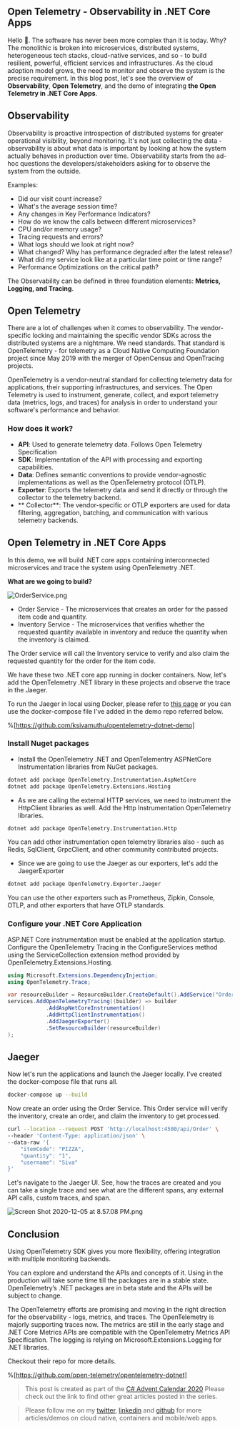 ## Open Telemetry - Observability in .NET Core Apps

Hello 👋. The software has never been more complex than it is today. Why? The monolithic is broken into microservices, distributed systems, heterogeneous tech stacks,  cloud-native services, and so - to build resilient, powerful, efficient services and infrastructures. As the cloud adoption model grows, the need to monitor and observe the system is the precise requirement. In this blog post, let's see the overview of **Observability**,  **Open Telemetry**, and the demo of integrating **the Open Telemetry in .NET Core Apps**.

## Observability

Observability is proactive introspection of distributed systems for greater operational visibility, beyond monitoring. It's not just collecting the data - observability is about what data is important by looking at how the system actually behaves in production over time. Observability starts from the ad-hoc questions the developers/stakeholders asking for to observe the system from the outside.

Examples:

* Did our visit count increase?
* What's the average session time?
* Any changes in Key Performance Indicators?
* How do we know the calls between different microservices?
* CPU and/or memory usage?
* Tracing requests and errors?
* What logs should we look at right now?
* What changed? Why has performance degraded after the latest release?
* What did my service look like at a particular time point or time range?
* Performance Optimizations on the critical path?

The Observability can be defined in three foundation elements: **Metrics, Logging, and Tracing**.

## Open Telemetry

There are a lot of challenges when it comes to observability. The vendor-specific locking and maintaining the specific vendor SDKs across the distributed systems are a nightmare. We need standards. That standard is OpenTelemetry - for telemetry as a Cloud Native Computing Foundation project since May 2019 with the merger of OpenCensus and OpenTracing projects. 

OpenTelemetry is a vendor-neutral standard for collecting telemetry data for applications, their supporting infrastructures, and services. The Open Telemetry is used to instrument, generate, collect, and export telemetry data (metrics, logs, and traces) for analysis in order to understand your software's performance and behavior.

### How does it work?

* **API**: Used to generate telemetry data. Follows Open Telemetry Specification
* **SDK**: Implementation of the API with processing and exporting capabilities. 
* **Data**: Defines semantic conventions to provide vendor-agnostic implementations as well as the OpenTelemetry protocol (OTLP).
* **Exporter**: Exports the telemetry data and send it directly or through the collector to the telemetry backend.
* ** Collector**:  The vendor-specific or OTLP exporters are used for data filtering, aggregation, batching, and communication with various telemetry backends. 


## Open Telemetry in .NET Core Apps

In this demo, we will build .NET core apps containing interconnected microservices and trace the system using OpenTelemetry .NET. 

**What are we going to build?**

![OrderService.png](https://cdn.hashnode.com/res/hashnode/image/upload/v1607114382811/yH1AfrWIg.png)

* Order Service - The microservices that creates an order for the passed item code and quantity.
* Inventory Service - The microservices that verifies whether the requested quantity available in inventory and reduce the quantity when the inventory is claimed.

The Order service will call the Inventory service to verify and also claim the requested quantity for the order for the item code.

We have these two .NET core app running in docker containers. Now, let's add the OpenTelemetry .NET library in these projects and observe the trace in the Jaeger.

To run the Jaeger in local using Docker, please refer to [this page](https://www.jaegertracing.io/docs/1.18/getting-started/) or you can use the docker-compose file I've added in the demo repo referred below.

%[https://github.com/ksivamuthu/opentelemetry-dotnet-demo]

### Install Nuget packages

* Install the OpenTelemetry .NET and OpenTelementry ASPNetCore Instrumentation libraries from NuGet packages.

```bash
dotnet add package OpenTelemetry.Instrumentation.AspNetCore
dotnet add package OpenTelemetry.Extensions.Hosting
```

* As we are calling the external HTTP services, we need to instrument the HttpClient libraries as well. Add the Http Instrumentation OpenTelemetry libraries.

```bash
dotnet add package OpenTelemetry.Instrumentation.Http
```

You can add other instrumentation open telemetry libraries also - such as Redis, SqlClient, GrpcClient, and other community contributed projects. 

* Since we are going to use the Jaeger as our exporters, let's add the JaegerExporter

```bash
dotnet add package OpenTelemetry.Exporter.Jaeger
```
You can use the other exporters such as Prometheus, Zipkin, Console, OTLP, and other exporters that have OTLP standards.

### Configure your .NET Core Application

ASP.NET Core instrumentation must be enabled at the application startup. Configure the OpenTelemetry Tracing in the ConfigureServices method using the ServiceCollection extension method provided by OpenTelemetry.Extensions.Hosting.

```csharp
using Microsoft.Extensions.DependencyInjection;
using OpenTelemetry.Trace;

var resourceBuilder = ResourceBuilder.CreateDefault().AddService("OrderService");
services.AddOpenTelemetryTracing((builder) => builder
            .AddAspNetCoreInstrumentation()
            .AddHttpClientInstrumentation()
            .AddJaegerExporter()
            .SetResourceBuilder(resourceBuilder)
);
```

## Jaeger

Now let's run the applications and launch the Jaeger locally. I've created the docker-compose file that runs all.

```bash
docker-compose up --build
```

Now create an order using the Order Service. This Order service will verify the inventory, create an order, and claim the inventory to get processed.

```bash
curl --location --request POST 'http://localhost:4500/api/Order' \
--header 'Content-Type: application/json' \
--data-raw '{
    "itemCode": "PIZZA",
    "quantity": "1",
    "username": "Siva"
}'
```

Let's navigate to the Jaeger UI. See, how the traces are created and you can take a single trace and see what are the different spans, any external API calls, custom traces, and span. 


![Screen Shot 2020-12-05 at 8.57.08 PM.png](https://cdn.hashnode.com/res/hashnode/image/upload/v1607220353384/1en7uVlMH.png)

## Conclusion

Using OpenTelemetry SDK gives you more flexibility, offering integration with multiple monitoring backends. 

You can explore and understand the APIs and concepts of it. Using in the production will take some time till the packages are in a stable state. OpenTelemetry’s .NET packages are in beta state and the APIs will be subject to change. 

The OpenTelemetry efforts are promising and moving in the right direction for the observability - logs, metrics, and traces. The OpenTelemetry is majorly supporting traces now. The metrics are still in the early stage and .NET Core Metrics APIs are compatible with the OpenTelemetry Metrics API Specification. The logging is relying on Microsoft.Extensions.Logging for .NET libraries. 

Checkout their repo for more details.

%[https://github.com/open-telemetry/opentelemetry-dotnet]

> This post is created as part of the [C# Advent Calendar 2020](http://www.csadvent.christmas) Please check out the link to find other great articles posted in the series.

> Please follow me on my [twitter](https://www.twitter.com/ksivamuthu), [linkedin](https://www.linkedin.com/in/ksivamuthu/) and [github](https://www.github.com/ksivamuthu) for more articles/demos on cloud native, containers and mobile/web apps.

